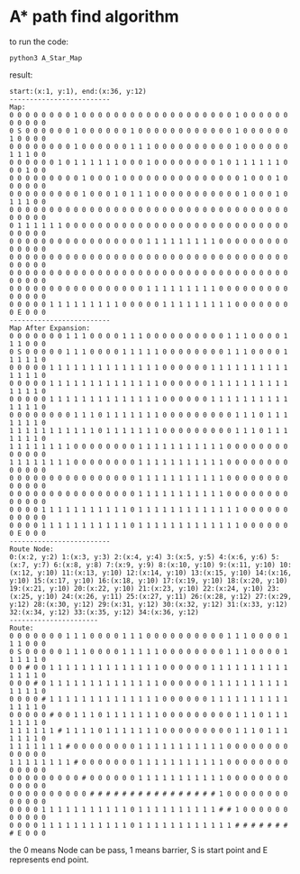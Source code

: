 # A* path find algorithm

to run the code:

    python3 A_Star_Map

result:

    start:(x:1, y:1), end:(x:36, y:12)
    -------------------------
    Map:
    0 0 0 0 0 0 0 0 1 0 0 0 0 0 0 0 0 0 0 0 0 0 0 0 0 0 0 0 1 0 0 0 0 0 0 0 0 0 0 0 
    0 S 0 0 0 0 0 0 1 0 0 0 0 0 0 1 0 0 0 0 0 0 0 0 0 0 0 0 1 0 0 0 0 0 0 1 0 0 0 0 
    0 0 0 0 0 0 0 0 1 0 0 0 0 0 0 1 1 1 0 0 0 0 0 0 0 0 0 0 1 0 0 0 0 0 0 1 1 1 0 0 
    0 0 0 0 0 0 1 0 1 1 1 1 1 1 0 0 0 1 0 0 0 0 0 0 0 0 1 0 1 1 1 1 1 1 0 0 0 1 0 0 
    0 0 0 0 0 0 0 0 0 1 0 0 0 1 0 0 0 0 0 0 0 0 0 0 0 0 0 0 0 1 0 0 0 1 0 0 0 0 0 0 
    0 0 0 0 0 0 0 0 0 1 0 0 0 1 0 1 1 1 0 0 0 0 0 0 0 0 0 0 0 1 0 0 0 1 0 1 1 1 0 0 
    0 0 0 0 0 0 0 0 0 0 0 0 0 0 0 0 0 0 0 0 0 0 0 0 0 0 0 0 0 0 0 0 0 0 0 0 0 0 0 0 
    0 1 1 1 1 1 1 0 0 0 0 0 0 0 0 0 0 0 0 0 0 0 0 0 0 0 0 0 0 0 0 0 0 0 0 0 0 0 0 0 
    0 0 0 0 0 0 0 0 0 0 0 0 0 0 0 0 0 1 1 1 1 1 1 1 1 1 0 0 0 0 0 0 0 0 0 0 0 0 0 0 
    0 0 0 0 0 0 0 0 0 0 0 0 0 0 0 0 0 0 0 0 0 0 0 0 0 0 0 0 0 0 0 0 0 0 0 0 0 0 0 0 
    0 0 0 0 0 0 0 0 0 0 0 0 0 0 0 0 0 0 0 0 0 0 0 0 0 0 0 0 0 0 0 0 0 0 0 0 0 0 0 0 
    0 0 0 0 0 0 0 0 0 0 0 0 0 0 0 0 0 1 1 1 1 1 1 1 1 1 0 0 0 0 0 0 0 0 0 0 0 0 0 0 
    0 0 0 0 0 1 1 1 1 1 1 1 1 1 0 0 0 0 0 1 1 1 1 1 1 1 1 1 0 0 0 0 0 0 0 0 E 0 0 0 
    -------------------------
    Map After Expansion:
    0 0 0 0 0 0 0 1 1 1 0 0 0 0 1 1 1 0 0 0 0 0 0 0 0 0 0 1 1 1 0 0 0 0 1 1 1 0 0 0 
    0 S 0 0 0 0 0 1 1 1 0 0 0 0 1 1 1 1 1 0 0 0 0 0 0 0 0 1 1 1 0 0 0 0 1 1 1 1 1 0 
    0 0 0 0 0 1 1 1 1 1 1 1 1 1 1 1 1 1 1 0 0 0 0 0 0 1 1 1 1 1 1 1 1 1 1 1 1 1 1 0 
    0 0 0 0 0 1 1 1 1 1 1 1 1 1 1 1 1 1 1 0 0 0 0 0 0 1 1 1 1 1 1 1 1 1 1 1 1 1 1 0 
    0 0 0 0 0 1 1 1 1 1 1 1 1 1 1 1 1 1 1 0 0 0 0 0 0 1 1 1 1 1 1 1 1 1 1 1 1 1 1 0 
    0 0 0 0 0 0 0 0 1 1 1 0 1 1 1 1 1 1 1 0 0 0 0 0 0 0 0 0 1 1 1 0 1 1 1 1 1 1 1 0 
    1 1 1 1 1 1 1 1 1 1 1 0 1 1 1 1 1 1 1 0 0 0 0 0 0 0 0 0 1 1 1 0 1 1 1 1 1 1 1 0 
    1 1 1 1 1 1 1 1 0 0 0 0 0 0 0 0 1 1 1 1 1 1 1 1 1 1 1 0 0 0 0 0 0 0 0 0 0 0 0 0 
    1 1 1 1 1 1 1 1 0 0 0 0 0 0 0 0 1 1 1 1 1 1 1 1 1 1 1 0 0 0 0 0 0 0 0 0 0 0 0 0 
    0 0 0 0 0 0 0 0 0 0 0 0 0 0 0 0 1 1 1 1 1 1 1 1 1 1 1 0 0 0 0 0 0 0 0 0 0 0 0 0 
    0 0 0 0 0 0 0 0 0 0 0 0 0 0 0 0 1 1 1 1 1 1 1 1 1 1 1 0 0 0 0 0 0 0 0 0 0 0 0 0 
    0 0 0 0 1 1 1 1 1 1 1 1 1 1 1 0 1 1 1 1 1 1 1 1 1 1 1 1 1 0 0 0 0 0 0 0 0 0 0 0 
    0 0 0 0 1 1 1 1 1 1 1 1 1 1 1 0 1 1 1 1 1 1 1 1 1 1 1 1 1 0 0 0 0 0 0 0 E 0 0 0 
    -------------------------
    Route Node:
    0:(x:2, y:2) 1:(x:3, y:3) 2:(x:4, y:4) 3:(x:5, y:5) 4:(x:6, y:6) 5:(x:7, y:7) 6:(x:8, y:8) 7:(x:9, y:9) 8:(x:10, y:10) 9:(x:11, y:10) 10:(x:12, y:10) 11:(x:13, y:10) 12:(x:14, y:10) 13:(x:15, y:10) 14:(x:16, y:10) 15:(x:17, y:10) 16:(x:18, y:10) 17:(x:19, y:10) 18:(x:20, y:10) 19:(x:21, y:10) 20:(x:22, y:10) 21:(x:23, y:10) 22:(x:24, y:10) 23:(x:25, y:10) 24:(x:26, y:11) 25:(x:27, y:11) 26:(x:28, y:12) 27:(x:29, y:12) 28:(x:30, y:12) 29:(x:31, y:12) 30:(x:32, y:12) 31:(x:33, y:12) 32:(x:34, y:12) 33:(x:35, y:12) 34:(x:36, y:12) 
    ----------------------
    Route:
    0 0 0 0 0 0 0 1 1 1 0 0 0 0 1 1 1 0 0 0 0 0 0 0 0 0 0 1 1 1 0 0 0 0 1 1 1 0 0 0 
    0 S 0 0 0 0 0 1 1 1 0 0 0 0 1 1 1 1 1 0 0 0 0 0 0 0 0 1 1 1 0 0 0 0 1 1 1 1 1 0 
    0 0 # 0 0 1 1 1 1 1 1 1 1 1 1 1 1 1 1 0 0 0 0 0 0 1 1 1 1 1 1 1 1 1 1 1 1 1 1 0 
    0 0 0 # 0 1 1 1 1 1 1 1 1 1 1 1 1 1 1 0 0 0 0 0 0 1 1 1 1 1 1 1 1 1 1 1 1 1 1 0 
    0 0 0 0 # 1 1 1 1 1 1 1 1 1 1 1 1 1 1 0 0 0 0 0 0 1 1 1 1 1 1 1 1 1 1 1 1 1 1 0 
    0 0 0 0 0 # 0 0 1 1 1 0 1 1 1 1 1 1 1 0 0 0 0 0 0 0 0 0 1 1 1 0 1 1 1 1 1 1 1 0 
    1 1 1 1 1 1 # 1 1 1 1 0 1 1 1 1 1 1 1 0 0 0 0 0 0 0 0 0 1 1 1 0 1 1 1 1 1 1 1 0 
    1 1 1 1 1 1 1 # 0 0 0 0 0 0 0 0 1 1 1 1 1 1 1 1 1 1 1 0 0 0 0 0 0 0 0 0 0 0 0 0 
    1 1 1 1 1 1 1 1 # 0 0 0 0 0 0 0 1 1 1 1 1 1 1 1 1 1 1 0 0 0 0 0 0 0 0 0 0 0 0 0 
    0 0 0 0 0 0 0 0 0 # 0 0 0 0 0 0 1 1 1 1 1 1 1 1 1 1 1 0 0 0 0 0 0 0 0 0 0 0 0 0 
    0 0 0 0 0 0 0 0 0 0 # # # # # # # # # # # # # # # # 1 0 0 0 0 0 0 0 0 0 0 0 0 0 
    0 0 0 0 1 1 1 1 1 1 1 1 1 1 1 0 1 1 1 1 1 1 1 1 1 1 # # 1 0 0 0 0 0 0 0 0 0 0 0 
    0 0 0 0 1 1 1 1 1 1 1 1 1 1 1 0 1 1 1 1 1 1 1 1 1 1 1 1 # # # # # # # # E 0 0 0

the 0 means Node can be pass, 1 means barrier, S is start point and E represents end point.